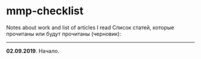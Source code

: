 # mmp-checklist
Notes about work and list of articles I read
Список статей, которые прочитаны или будут прочитаны (черновик): 
* * *
**02.09.2019**. Начало.
